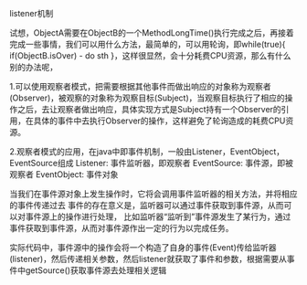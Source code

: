 listener机制

试想，ObjectA需要在ObjectB的一个MethodLongTime()执行完成之后，再接着完成一些事情，我们可以用什么方法，最简单的，可以用轮询，即while(true){ if(ObjectB.isOver) - do sth }，这样很显然，会十分耗费CPU资源，那么有什么别的办法呢，

1.可以使用观察者模式，把需要根据其他事件而做出响应的对象称为观察者(Observer)，被观察的对象称为观察目标(Subject)，当观察目标执行了相应的操作之后，去让观察者做出响应，具体实现方式是Subject持有一个Observer的引用，在具体的事件中去执行Observer的操作，这样避免了轮询造成的耗费CPU资源。

2.观察者模式的应用，在java中即事件机制，一般由Listener，EventObject，EventSource组成
Listener: 事件监听器，即观察者
EventSource: 事件源，即被观察者
EventObject: 事件对象

当我们在事件源对象上发生操作时，它将会调用事件监听器的相关方法，并将相应的事件传递过去
事件的存在意义是，监听器可以通过事件获取到事件源，从而可以对事件源上的操作进行处理，
比如监听器“监听到”事件源发生了某行为，通过事件获取到事件源，从而对事件源作出一定的行为以完成任务。

实际代码中，事件源中的操作会将一个构造了自身的事件(Event)传给监听器(listener)，然后传递相关参数，然后listener就获取了事件和参数，根据需要从事件中getSource()获取事件源去处理相关逻辑
